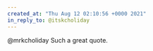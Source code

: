 ```yaml
---
created_at: "Thu Aug 12 02:10:56 +0000 2021"
in_reply_to: @itskcholiday
---
```


@mrkcholiday Such a great quote.